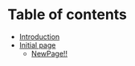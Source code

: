 # Table of contents

* [Introduction](README.md)
* [Initial page](docs/README.md)
  * [NewPage!!](docs/newpage.md)

